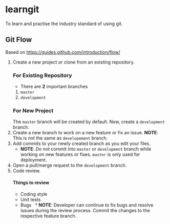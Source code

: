 # learngit
To learn and practise the industry standard of using git.

## Git Flow
Based on https://guides.github.com/introduction/flow/
1. Create a new project or clone from an existing repository.
   ### For Existing Repository
      * There are **2** important branches
      1. `master`
      2. `development`
   ### For New Project
      The `master` branch will be created by default.  Now, create a `development` branch.
2. Create a new branch to work on a new feature or fix an issue.  **NOTE**: This is not the same as `developement` branch.
3. Add commits to your newly created branch as you edit your files.
    * **NOTE**: *Do not* commit into `master` or `development` branch while working on new features or fixes. `master` is only used for deployment.
4. Open a pull/merge request to the `development` branch.
5. Code review.
   #### Things to review
   * Coding style
   * Unit tests
   * Bugs
   * **NOTE**: Developer can continue to fix bugs and resolve issues during the review process. Commit the changes to the respective feature branch.
